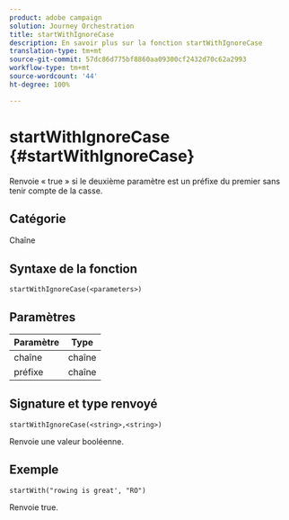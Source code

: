 ```yaml
---
product: adobe campaign
solution: Journey Orchestration
title: startWithIgnoreCase
description: En savoir plus sur la fonction startWithIgnoreCase
translation-type: tm+mt
source-git-commit: 57dc86d775bf8860aa09300cf2432d70c62a2993
workflow-type: tm+mt
source-wordcount: '44'
ht-degree: 100%

---
```



# startWithIgnoreCase {#startWithIgnoreCase}

Renvoie « true » si le deuxième paramètre est un préfixe du premier sans tenir compte de la casse.

## Catégorie

Chaîne

## Syntaxe de la fonction

`startWithIgnoreCase(<parameters>)`

## Paramètres

| Paramètre | Type |
|-------------|--------|
| chaîne | chaîne |
| préfixe | chaîne |

## Signature et type renvoyé

`startWithIgnoreCase(<string>,<string>)`

Renvoie une valeur booléenne.

## Exemple

`startWith("rowing is great', "RO")`

Renvoie true.
